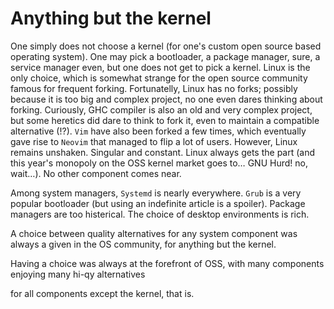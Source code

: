# Anything but the kernel

One simply does not choose a kernel (for one's custom open source based operating system). One may pick a bootloader, a package manager, sure, a service manager even, but one does not get to pick a kernel. Linux is the only choice, which is somewhat strange for the open source community famous for frequent forking. Fortunatelly, Linux has no forks; possibly because it is too big and complex project, no one even dares thinking about forking. Curiously, GHC compiler is also an old and very complex project, but some heretics did dare to think to fork it, even to maintain a compatible alternative (!?). `Vim` have also been forked a few times, which eventually gave rise to `Neovim` that managed to flip a lot of users. However, Linux remains unshaken. Singular and constant. Linux always gets the part (and this year's monopoly on the OSS kernel market goes to… GNU Hurd! no, wait…). No other component comes near.

Among system managers, `Systemd` is nearly everywhere. `Grub` is a very popular bootloader (but using an indefinite article is a spoiler). Package managers are too histerical. The choice of desktop environments is rich. 

A choice between quality alternatives for any system component was always a given in the OS community, for anything but the kernel.

Having a choice was always at the forefront of OSS, with many components enjoying many hi-qy alternatives

for all components except the kernel, that is.
